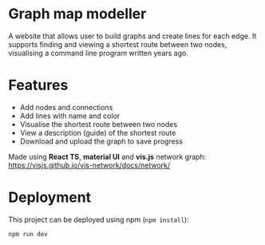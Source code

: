 # Graph map modeller

A website that allows user to build graphs and create lines for each edge. It supports finding and viewing a shortest route between two nodes, visualising a command line program written years ago.

# Features 
- Add nodes and connections
- Add lines with name and color
- Visualise the shortest route between two nodes
- View a description (guide) of the shortest route
- Download and upload the graph to save progress

Made using **React TS**, **material UI** and **vis.js** network graph:
https://visjs.github.io/vis-network/docs/network/


# Deployment

This project can be deployed using npm (`npm install`):

```
npm run dev
```
